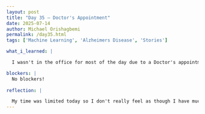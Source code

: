 ```yaml
---
layout: post
title: "Day 35 – Doctor's Appointment"
date: 2025-07-14
author: Michael Orishagbemi
permalink: /day35.html
tags: ['Machine Learning', 'Alzheimers Disease', 'Stories']

what_i_learned: |

  I wasn't in the office for most of the day due to a Doctor's appointment. I arrived at 1:30 so I wasn't able to accomplish too much today. Ms. Amara told us the importance of translanting our research work into a story, as in telling people what we've been doing and why it matters and why they should listen. She gave us a list of categories to follow when creating our story. For example, first off is the Introduction, what we are writing about and how it matters. 2. Explaining the dataset, detailing every aspect about the data we're using and all its features. 3. Data Cleaning, what was done to get the data in a state where we can use it to train our models, etc. In terms of my own work, I was able to detail the data cleaning section of my paper and was able to provide two heatmaps of the unbalanced and balanced versions of my dataset in order to show the correlation of features in both.

blockers: |
  No blockers!
  
reflection: |

  My time was limited today so I don't really feel as though I have much to reflect on. Our graduate mentor Dr. Iyiola was been talking to us about making our papers more relatable to the audience so the task assigned to us today isn't too suprising. The categories we've been assigned to fill out aren't too hard to understand, I just imagine its going to take a while. The literature review we did two weeks ago will really help us out in making our papers more relatable. We are also lucky to have members like Mr. Rona and Ms. Amara to help us make our papers match the industry standard.
---
```




